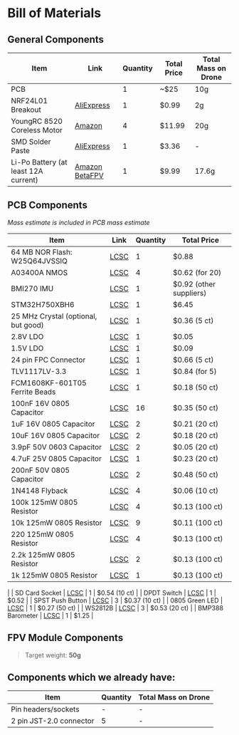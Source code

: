 # Bill of Materials

## General Components

| Item                                 | Link                                                                                                                                                                         | Quantity | Total Price | Total Mass on Drone |
| ------------------------------------ | ---------------------------------------------------------------------------------------------------------------------------------------------------------------------------- | -------- | ----------- | ------------------- |
| PCB                                  |                                                                                                                                                                              | 1        | ~$25        | 10g                 |
| NRF24L01 Breakout                    | [AliExpress](https://www.aliexpress.us/item/3256805889378019.html)                                                                                                           | 1        | $0.99       | 2g                  |
| YoungRC 8520 Coreless Motor          | [Amazon](https://www.amazon.com/YoungRC-8520-Coreless-Propeller-Quadcopter/dp/B0BV6P4XYX)                                                                                    | 4        | $11.99      | 20g                 |
| SMD Solder Paste                     | [AliExpress](https://www.aliexpress.us/item/3256807158914612.html)                                                                                                           | 1        | $3.36       | -                   |
| Li-Po Battery (at least 12A current) | [Amazon](https://www.amazon.com/Tosiicop-3-7v-Drone-Lipo-Battery/dp/B0CR6DDGP1) [BetaFPV](https://betafpv.com/collections/batt-1s/products/bt2-0-450mah-1s-30c-battery-4pcs) | 1        | $9.99       | 17.6g               |


## PCB Components

_Mass estimate is included in PCB mass estimate_

| Item                                | Link                                                                                                                                                          | Quantity | Total Price             |
| ----------------------------------- | ------------------------------------------------------------------------------------------------------------------------------------------------------------- | -------- | ----------------------- |
| 64 MB NOR Flash: W25Q64JVSSIQ       | [LCSC](https://www.lcsc.com/product-detail/NOR-FLASH_Winbond-Elec-W25Q64JVSSIQ_C179171.html?s_z=n_W25Q16JV)                                                   | 1        | $0.88                   |
| A03400A NMOS                        | [LCSC](https://lcsc.com/product-detail/MOSFETs_UMW-Youtai-Semiconductor-Co-Ltd-AO3400A_C347475.html)                                                          | 4        | $0.62 (for 20)          |
| BMI270 IMU                          | [LCSC](https://www.lcsc.com/product-detail/Accelerometers_Bosch-Sensortec-BMI270_C2836813.html?s_z=n_BMI270)                                                  | 1        | $0.92 (other suppliers) |
| STM32H750XBH6                       | [LCSC](https://www.lcsc.com/product-detail/Microcontrollers-MCU-MPU-SOC_STMicroelectronics-STM32H750XBH6_C405932.html?s_z=n_STM32H7)                          | 1        | $6.45                   |
| 25 MHz Crystal (optional, but good) | [LCSC](https://lcsc.com/product-detail/Crystals_Shenzhen-SCTF-Elec-SX3B25-000F1010F30_C2901684.html?s_z=n_25%2520MHz)                                         | 1        | $0.36 (5 ct)            |
| 2.8V LDO                            | [LCSC](https://www.lcsc.com/product-detail/Voltage-Regulators-Linear-Low-Drop-Out-LDO-Regulators_Texas-Instruments-TLV74328PDBVR_C408971.html?s_z=n_TLV74328) | 1        | $0.05                   |
| 1.5V LDO                            | [LCSC](https://www.lcsc.com/product-detail/Voltage-Regulators-Linear-Low-Drop-Out-LDO-Regulators_MSKSEMI-TLV74315PDBVR-MS_C30197476.html?s_z=n_TLV74315)      | 1        | $0.09                   |
| 24 pin FPC Connector                | [LCSC](https://lcsc.com/product-detail/FFC-FPC-Flat-Flexible-Connector-Assemblies_JUSHUO-AFA07-S24FCA-00_C262726.html)                                        | 1        | $0.66 (5 ct)            |
| TLV1117LV-3.3                       | [LCSC](https://www.lcsc.com/product-detail/Voltage-Regulators-Linear-Low-Drop-Out-LDO-Regulators_Texas-Instruments-TLV1117LV33DCYR_C15578.html?s_z=n_TLV1117) | 1        | $0.84 (for 5)           |
| FCM1608KF-601T05 Ferrite Beads      | [LCSC](https://www.lcsc.com/product-detail/Ferrite-Beads_TAI-TECH-FCM1608KF-601T05_C133937.html?s_z=n_ferrite%2520beads)                                      | 1        | $0.18 (50 ct)           |
| 100nF 16V 0805 Capacitor            | [LCSC](https://www.lcsc.com/product-detail/Multilayer-Ceramic-Capacitors-MLCC-SMD-SMT_Venkel-C0805X7R160-104KNP_C3865954.html?s_z=n_100%2520nF)               | 16       | $0.35 (50 ct)           |
| 1uF 16V 0805 Capacitor              | [LCSC](https://www.lcsc.com/product-detail/Multilayer-Ceramic-Capacitors-MLCC-SMD-SMT_Samsung-Electro-Mechanics-CL21B105KOFNNNE_C24123.html)                  | 2        | $0.21 (20 ct)           |
| 10uF 16V 0805 Capacitor             | [LCSC](https://www.lcsc.com/product-detail/Multilayer-Ceramic-Capacitors-MLCC-SMD-SMT_Samsung-Electro-Mechanics-CL21A106KOQNNNE_C1713.html)                   | 2        | $0.18 (20 ct)           |
| 3.9pF 50V 0603 Capacitor            | [LCSC](https://www.lcsc.com/product-detail/Multilayer-Ceramic-Capacitors-MLCC-SMD-SMT_Walsin-Tech-Corp-MT18N3R9C500CT_C908519.html)                           | 2        | $0.05 (20 ct)           |
| 4.7uF 25V 0805 Capacitor            | [LCSC](https://www.lcsc.com/product-detail/Multilayer-Ceramic-Capacitors-MLCC-SMD-SMT_Samsung-Electro-Mechanics-CL21A475KAQNNNE_C1779.html)                   | 1        | $0.23 (20 ct)           |
| 200nF 50V 0805 Capacitor            | [LCSC](https://www.lcsc.com/product-detail/Multilayer-Ceramic-Capacitors-MLCC-SMD-SMT_CCTC-TCC0805X7R204K500DT_C344170.html)                                  | 2        | $0.48 (50 ct)           |
| 1N4148 Flyback                      | [LCSC](https://lcsc.com/product-detail/Switching-Diodes_MDD-Microdiode-Semiconductor-1N4148WS-E_C41371421.html?s_z=n_1n4148)                                  | 4        | $0.06 (10 ct)           |
| 100k 125mW 0805 Resistor            | [LCSC](https://www.lcsc.com/product-detail/Chip-Resistor-Surface-Mount_FOJAN-FRC0805J104-TS_C2907293.html?s_z=n_100k)                                         | 4        | $0.13 (100 ct)          |
| 10k 125mW 0805 Resistor             | [LCSC](https://www.lcsc.com/product-detail/Chip-Resistor-Surface-Mount_FOJAN-FRC0805J103TS_C2930231.html?s_z=n_100k)                                          | 9        | $0.11 (100 ct)          |
| 220 125mW 0805 Resistor             | [LCSC](https://www.lcsc.com/product-detail/Chip-Resistor-Surface-Mount_FOJAN-FRC0805J221-TS_C2933537.html?s_z=n_100k)                                         | 4        | $0.13 (100 ct)          |
| 2.2k 125mW 0805 Resistor            | [LCSC](https://www.lcsc.com/product-detail/Chip-Resistor-Surface-Mount_FOJAN-FRC0805J222-TS_C2907303.html?s_z=n_100k)                                         | 2        | $0.13 (100 ct)          |
| 1k 125mW 0805 Resistor | [LCSC](https://lcsc.com/product-detail/Chip-Resistor-Surface-Mount_FOJAN-FRC0805J102-TS_C2907295.html?s_z=n_1k%2520resistor) | 1 | $0.13 (100 ct) |
| 
| SD Card Socket                      | [LCSC](https://lcsc.com/product-detail/SD-Card-Memory-Card-Connector_HOAUC-HYCW110-TF10-180B_C2962030.html)                                                   | 1        | $0.54 (10 ct)           |
| DPDT Switch |                        [LCSC](https://lcsc.com/product-detail/Slide-Switches_XKB-Connection-SS-3235S-L1_C500055.html?s_z=n_dpdt) | 1 | $0.52 |
| SPST Push Button |                   [LCSC](https://lcsc.com/product-detail/Tactile-Switches_SHOU-HAN-TS342A2P-WZ_C557591.html) | 3 | $0.37 (10 ct) |
| 0805 Green LED | [LCSC](https://lcsc.com/product-detail/LED-Indication-Discrete_Yongyu-Photoelectric-SZYY0805G1_C19712537.html) | 1 | $0.27 (50 ct) |
| WS2812B | [LCSC](https://lcsc.com/product-detail/RGB-LEDs-Built-in-IC_XINGLIGHT-XL-5050RGBC-WS2812B-S_C22461793.html?s_z=n_ws2812b) | 3 | $0.53 (20 ct) |
| BMP388 Barometer | [LCSC](https://lcsc.com/product-detail/Tactile-Switches_SHOU-HAN-TS342A2P-WZ_C557591.html) | 1 | $1.25 |

## FPV Module Components

> Target weight: **50g**

## Components which we already have:

| Item                    | Quantity | Total Mass on Drone |
| ----------------------- | -------- | ------------------- |
| Pin headers/sockets             | -        | -                   |
| 2 pin JST-2.0 connector | 5        | -                   |

<!--
| ESP32-S3-WROOM-1U-N4 | [DigiKey](https://www.digikey.com/en/products/detail/espressif-systems/ESP32-S3-WROOM-1U-N4/16162640) [LCSC](https://www.aliexpress.us/item/3256806096656294.html) | 1 | $3.61 + $4.99 | - |
| BetaFPV 1102 Brushless Motors | [Amazon](https://www.amazon.com/BETAFPV-18000KV-Brushless-Motor-Meteor75/dp/B0834P2LSY) | 4 | $45.99 | 11.2g |
-->
